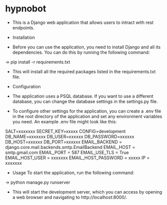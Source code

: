 # hypnobot


* This is a Django web application that allows users to intract with rest endpoints.

* Installation

* Before you can use the application, you need to install Django and all its dependencies. You can do this by running the following command:

-> pip install -r requirements.txt

* This will install all the required packages listed in the requirements.txt file.

* Configuration

* The application uses a PSQL database. If you want to use a different database, you can change the database settings in the settings.py file.

* To configure other settings for the application, you can create a .env file in the root directory of the application and set any environment variables you need. An example .env file might look like this:

SALT=xxxxxxx
SECRET_KEY=xxxxx
CONFIG=development
DB_NAME=xxxxxxx
DB_USER=xxxxxx
DB_PASSWORD=xxxxxx
DB_HOST=xxxxxx
DB_PORT=xxxxxx
EMAIL_BACKEND = django.core.mail.backends.smtp.EmailBackend
EMAIL_HOST = smtp.gmail.com
EMAIL_PORT = 587
EMAIL_USE_TLS = True
EMAIL_HOST_USER = xxxxxxx
EMAIL_HOST_PASSWORD = xxxxx
IP = xxxxxxx


* Usage
To start the application, run the following command:


-> python manage.py runserver

* This will start the development server, which you can access by opening a web browser and navigating to http://localhost:8000/.

